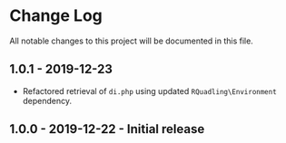 # Change Log
All notable changes to this project will be documented in this file.

## 1.0.1 - 2019-12-23
- Refactored retrieval of `di.php` using updated `RQuadling\Environment` dependency.

## 1.0.0 - 2019-12-22 - Initial release
